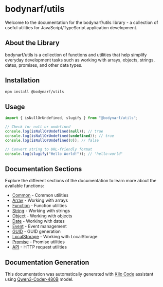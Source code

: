 # bodynarf/utils

Welcome to the documentation for the bodynarf/utils library - a collection of useful utilities for JavaScript/TypeScript application development.

## About the Library

bodynarf/utils is a collection of functions and utilities that help simplify everyday development tasks such as working with arrays, objects, strings, dates, promises, and other data types.

## Installation

```bash
npm install @bodynarf/utils
```

## Usage

```javascript
import { isNullOrUndefined, slugify } from "@bodynarf/utils";

// Check for null or undefined
console.log(isNullOrUndefined(null)); // true
console.log(isNullOrUndefined(undefined)); // true
console.log(isNullOrUndefined(0)); // false

// Convert string to URL-friendly format
console.log(slugify("Hello World!")); // "hello-world"
```

## Documentation Sections

Explore the different sections of the documentation to learn more about the available functions:

- [Common](/api/common) - Common utilities
- [Array](/api/array) - Working with arrays
- [Function](/api/function) - Function utilities
- [String](/api/string) - Working with strings
- [Object](/api/object) - Working with objects
- [Date](/api/date) - Working with dates
- [Event](/api/event) - Event management
- [GUID](/api/guid) - GUID generation
- [LocalStorage](/api/localstorage) - Working with LocalStorage
- [Promise](/api/promise) - Promise utilities
- [API](/api/api) - HTTP request utilities

## Documentation Generation

This documentation was automatically generated with [Kilo Code](https://github.com/Kilo-Org/kilocode) assistant using [Qwen3-Coder-480B](https://huggingface.co/Qwen/Qwen3-Coder-480B-A35B-Instruct) model.
